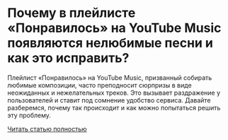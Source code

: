 # Почему в плейлисте «Понравилось» на YouTube Music появляются нелюбимые песни и как это исправить?



Плейлист «Понравилось» на YouTube Music, призванный собирать любимые композиции, часто преподносит сюрпризы в виде неожиданных и нежелательных треков. Это вызывает раздражение у пользователей и ставит под сомнение удобство сервиса. Давайте разберемся, почему так происходит и как можно попытаться решить эту проблему.

[Читать статью полностью](https://xyberbara.com/gaming/liked-music-playlist/)
